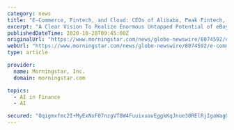```yaml
---
category: news
title: "E-Commerce, Fintech, and Cloud: CEOs of Alibaba, Peak Fintech, Logiq and eBay Discuss New Global Growth Opportunities"
excerpt: "A Clear Vision To Realize Enormous Untapped Potential of eBay.”  Peak Fintech Group (OTC:PKKFF) (CSE: PKK) CEO Johnson Joseph: “China Fintech Revenues Ready to Explode” VIDEO:  Alibaba Group Holdings (NYSE: BABA) Daniel Zhang CEO: “Big Growth Opportunities in Cloud and Southeast Asia”  Logiq,"
publishedDateTime: 2020-10-28T09:45:00Z
originalUrl: "https://www.morningstar.com/news/globe-newswire/8074592/e-commerce-fintech-and-cloud-ceos-of-alibaba-peak-fintech-logiq-and-ebay-discuss-new-global-growth-opportunities"
webUrl: "https://www.morningstar.com/news/globe-newswire/8074592/e-commerce-fintech-and-cloud-ceos-of-alibaba-peak-fintech-logiq-and-ebay-discuss-new-global-growth-opportunities"
type: article

provider:
  name: Morningstar, Inc.
  domain: morningstar.com

topics:
  - AI in Finance
  - AI

secured: "Oqigmxfmc2I+MyExNxF07nzgVT8W4FuuixuavEggkKqJnue30RElRjIgaWagOH373YjMzBuul6QdOLwaNXjRxKWzKYPWTv6HCDcUo0vOyxVyUNS8Y2xfmRAS4RjLG9UDL/SnLOXoTP5K2clrDPPlUb/RM9OhK+71tbJgKCS20/VEVqm9G1cyo5u26rQYH4WWbIdgdSB56Rq7YlQYWSRnOqCv+UuT+2qpjgCk7y8XQfl3Xbm19rle8xI28A0PNGaaoT15yDSurHFJBbsASEiuQbLXxFNin5ov0ZfELMZ7taSYb+lvltskIN9dbhVXnSsdjT6quy536OjbIv8sqVTV2p6hRyQISGVVIhmcXDtDi84=;gwvdFYeFLnlbfYIhz7iWvQ=="
---
```


